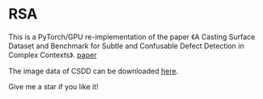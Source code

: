 # RSA
This is a PyTorch/GPU re-implementation of the paper 《A Casting Surface Dataset and Benchmark for Subtle and Confusable Defect Detection in Complex Contexts》. [paper](https://ieeexplore.ieee.org/document/10502267)

The image data of CSDD can be downloaded [here](https://drive.google.com/file/d/1RvOurwdRpOjQogPLICp35haSzYZtZIZn/view?usp=sharing).

Give me a star if you like it!
